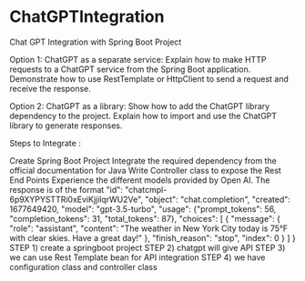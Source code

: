 # ChatGPTIntegration
Chat GPT Integration with Spring Boot Project


Option 1: ChatGPT as a separate service: Explain how to make HTTP requests to a ChatGPT service from the Spring Boot application. Demonstrate how to use RestTemplate or HttpClient to send a request and receive the response.

Option 2: ChatGPT as a library: Show how to add the ChatGPT library dependency to the project. Explain how to import and use the ChatGPT library to generate responses.

Steps to Integrate :

Create Spring Boot Project
Integrate the required dependency from the official documentation for Java
Write Controller class to expose the Rest End Points
Experience the different models provided by Open AI.
The response is of the format 
"id": "chatcmpl-6p9XYPYSTTRi0xEviKjjilqrWU2Ve",
  "object": "chat.completion",
  "created": 1677649420,
  "model": "gpt-3.5-turbo",
  "usage": {"prompt_tokens": 56, "completion_tokens": 31, "total_tokens": 87},
  "choices": [
    {
      "message": {
        "role": "assistant",
        "content": "The weather in New York City today is 75°F with clear skies. Have a great day!"
      },
      "finish_reason": "stop",
      "index": 0
    }
  ]
}
STEP 1) create a springboot project
STEP 2) chatgpt will give API
STEP 3) we can use Rest Template bean for API integration
STEP 4) we have configuration class and controller class
